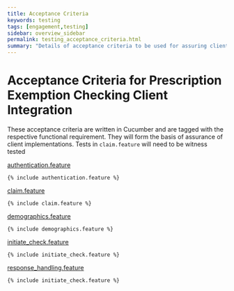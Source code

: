 ```yaml
---
title: Acceptance Criteria
keywords: testing
tags: [engagement,testing]
sidebar: overview_sidebar
permalink: testing_acceptance_criteria.html
summary: "Details of acceptance criteria to be used for assuring client implementations"
---
```

# Acceptance Criteria for Prescription Exemption Checking Client Integration #

These acceptance criteria are written in Cucumber and are tagged with the respective functional requirement. 
They will form the basis of assurance of client implementations. Tests in `claim.feature` will need to be witness tested

[authentication.feature](_includes/authentication.feature)
```cucumber
{% include authentication.feature %}
```

[claim.feature](_includes/claim.feature)
```cucumber
{% include claim.feature %}
```

[demographics.feature](_includes/demographics.feature)
```cucumber
{% include demographics.feature %}
```

[initiate_check.feature](_includes/initiate_check.feature)
```cucumber
{% include initiate_check.feature %}
```

[response_handling.feature](_includes/response_handling.feature)
```cucumber
{% include initiate_check.feature %}
